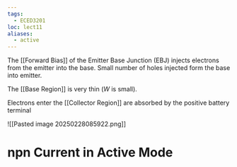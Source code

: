 ```yaml
---
tags:
  - ECED3201
loc: lect11
aliases:
  - active
---
```

The [[Forward Bias]] of the Emitter Base Junction (EBJ) injects electrons from the emitter into the base. Small number of holes injected form the base into emitter.

The [[Base Region]] is very thin ($W$ is small). 


Electrons enter the [[Collector Region]] are absorbed by the positive battery terminal

![[Pasted image 20250228085922.png]]


# npn Current in Active Mode

